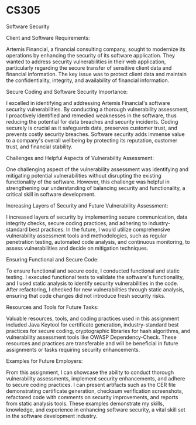# CS305
Software Security

Client and Software Requirements:

  Artemis Financial, a financial consulting company, sought to modernize its operations by enhancing the security of its software application. 
They wanted to address security vulnerabilities in their web application, particularly regarding the secure transfer of sensitive client data and 
financial information. The key issue was to protect client data and maintain the confidentiality, integrity, and availability of financial information.

Secure Coding and Software Security Importance:

  I excelled in identifying and addressing Artemis Financial's software security vulnerabilities. By conducting a thorough vulnerability assessment, 
I proactively identified and remedied weaknesses in the software, thus reducing the potential for data breaches and security incidents. Coding securely 
is crucial as it safeguards data, preserves customer trust, and prevents costly security breaches. Software security adds immense value to a company's 
overall wellbeing by protecting its reputation, customer trust, and financial stability.

Challenges and Helpful Aspects of Vulnerability Assessment:

  One challenging aspect of the vulnerability assessment was identifying and mitigating potential vulnerabilities without disrupting the existing 
functionality of the software. However, this challenge was helpful in strengthening our understanding of balancing security and functionality, a 
critical skill in software development.

Increasing Layers of Security and Future Vulnerability Assessment:

  I increased layers of security by implementing secure communication, data integrity checks, secure coding practices, and adhering to industry-standard 
best practices. In the future, I would utilize comprehensive vulnerability assessment tools and methodologies, such as regular penetration testing, 
automated code analysis, and continuous monitoring, to assess vulnerabilities and decide on mitigation techniques.

Ensuring Functional and Secure Code:

  To ensure functional and secure code, I conducted functional and static testing. I executed functional tests to validate the software's functionality, 
and I used static analysis to identify security vulnerabilities in the code. After refactoring, I checked for new vulnerabilities through static analysis, 
ensuring that code changes did not introduce fresh security risks.

Resources and Tools for Future Tasks:

  Valuable resources, tools, and coding practices used in this assignment included Java Keytool for certificate generation, industry-standard best practices 
for secure coding, cryptographic libraries for hash algorithms, and vulnerability assessment tools like OWASP Dependency-Check. These resources and practices 
are transferable and will be beneficial in future assignments or tasks requiring security enhancements.

Examples for Future Employers:

  From this assignment, I can showcase the ability to conduct thorough vulnerability assessments, implement security enhancements, and adhere to secure 
coding practices. I can present artifacts such as the CER file demonstrating certificate generation, checksum verification screenshots, refactored code with 
comments on security improvements, and reports from static analysis tools. These examples demonstrate my skills, knowledge, and experience in enhancing 
software security, a vital skill set in the software development industry.
